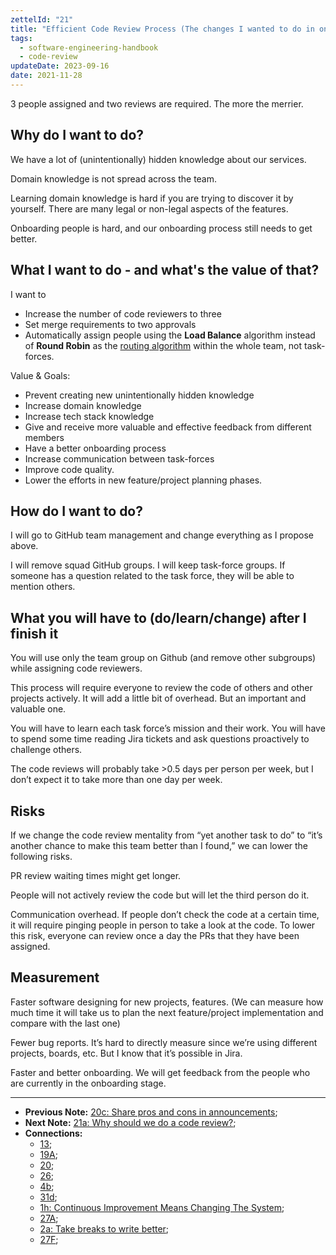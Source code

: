 ```yaml
---
zettelId: "21"
title: "Efficient Code Review Process (The changes I wanted to do in one of my teams)"
tags:
  - software-engineering-handbook
  - code-review
updateDate: 2023-09-16
date: 2021-11-28
---
```


3 people assigned and two reviews are required. The more the merrier.

## Why do I want to do?

We have a lot of (unintentionally) hidden knowledge about our services.

Domain knowledge is not spread across the team.

Learning domain knowledge is hard if you are trying to discover it by yourself. There are many legal or non-legal aspects of the features.

Onboarding people is hard, and our onboarding process still needs to get better.

## What I want to do - and what's the value of that?

I want to

- Increase the number of code reviewers to three
- Set merge requirements to two approvals
- Automatically assign people using the **Load Balance** algorithm instead of **Round Robin** as the [routing algorithm](https://docs.github.com/en/free-pro-team@latest/github/setting-up-and-managing-organizations-and-teams/managing-code-review-assignment-for-your-team#routing-algorithms) within the whole team, not task-forces.

Value & Goals:

- Prevent creating new unintentionally hidden knowledge
- Increase domain knowledge
- Increase tech stack knowledge
- Give and receive more valuable and effective feedback from different members
- Have a better onboarding process
- Increase communication between task-forces
- Improve code quality.
- Lower the efforts in new feature/project planning phases.

## How do I want to do?

I will go to GitHub team management and change everything as I propose above.

I will remove squad GitHub groups. I will keep task-force groups. If someone has a question related to the task force, they will be able to mention others.

## What you will have to (do/learn/change) after I finish it

You will use only the team group on Github (and remove other subgroups) while assigning code reviewers.

This process will require everyone to review the code of others and other projects actively. It will add a little bit of overhead. But an important and valuable one.

You will have to learn each task force’s mission and their work. You will have to spend some time reading Jira tickets and ask questions proactively to challenge others.

The code reviews will probably take >0.5 days per person per week, but I don’t expect it to take more than one day per week.

## Risks

If we change the code review mentality from “yet another task to do” to “it’s another chance to make this team better than I found,” we can lower the following risks.

PR review waiting times might get longer.

People will not actively review the code but will let the third person do it.

Communication overhead. If people don’t check the code at a certain time, it will require pinging people in person to take a look at the code. To lower this risk, everyone can review once a day the PRs that they have been assigned.

## Measurement

Faster software designing for new projects, features. (We can measure how much time it will take us to plan the next feature/project implementation and compare with the last one)

Fewer bug reports. It’s hard to directly measure since we’re using different projects, boards, etc. But I know that it’s possible in Jira.

Faster and better onboarding. We will get feedback from the people who are currently in the onboarding stage.

---

- **Previous Note:** [20c: Share pros and cons in announcements](/notes/20c/);
- **Next Note:** [21a: Why should we do a code review?](/notes/21a/);
- **Connections:**
  - [13](/notes/13/);
  - [19A](/notes/19a/);
  - [20](/notes/20/);
  - [26](/notes/26/);
  - [4b](/notes/4b/);
  - [31d](/notes/31d/);
  - [1h: Continuous Improvement Means Changing The System](/notes/1h/);
  - [27A](/notes/27a/);
  - [2a: Take breaks to write better](/notes/2a/);
  - [27F](/notes/27f/);
